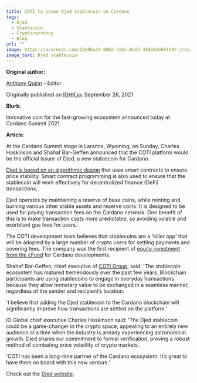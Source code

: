 ```yaml
---
title: COTI to issue Djed stablecoin on Cardano
tags:
  - Djed
  - Stablecoin
  - Cryptocurrency
  - Blog
url: ""
image: https://ucarecdn.com/23e9ba34-08b2-4abc-8ad5-458e82e65fe9/-/resize/800/-/format/webp/-/quality/best/-/progressive/yes/
image_text: Djed stablecoin
---
```


**Original author:**

[Anthony Quinn](https://iohk.io/en/team/anthony-quinn) - Editor

Originally published on [IOHK.io](https://iohk.io/en/blog/posts/2021/09/26/coti-to-issue-djed-stablecoin-on-cardano/): September 26, 2021

**Blurb**:

Innovative coin for the fast-growing ecosystem announced today at Cardano Summit 2021

**Article**:

At the Cardano Summit stage in Laramie, Wyoming, on Sunday, Charles Hoskinson and Shahaf Bar-Geffen announced that the COTI platform would be the official issuer of Djed, a new stablecoin for Cardano.

[Djed is based on an algorithmic design](https://deploy-preview-993--iohk-io.netlify.app/en/blog/posts/2021/08/18/djed-implementing-algorithmic-stablecoins-for-proven-price-stability/) that uses smart contracts to ensure price stability. Smart contract programming is also used to ensure that the stablecoin will work effectively for decentralized finance (DeFi) transactions. 

Djed operates by maintaining a reserve of base coins, while minting and burning various other stable assets and reserve coins. It is designed to be used for paying transaction fees on the Cardano network. One benefit of this is to make transaction costs more predictable, so avoiding volatile and exorbitant gas fees for users. 

The COTI development team believes that stablecoins are a 'killer app' that will be adopted by a large number of crypto users for settling payments and covering fees. The company was the first recipient of [equity investment from the cFund](https://iohk.io/en/blog/posts/2021/07/28/a-closer-look-at-the-cfund/) for Cardano developments. 

Shahaf Bar-Geffen, chief executive of [COTI Group](https://coti.io/), said: 'The stablecoin ecosystem has matured tremendously over the past few years. Blockchain participants are using stablecoins to engage in everyday transactions because they allow monetary value to be exchanged in a seamless manner, regardless of the sender and recipient’s location.

'I believe that adding the Djed stablecoin to the Cardano blockchain will significantly improve how transactions are settled on the platform.' 

IO Global chief executive Charles Hoskinson said: 'The Djed stablecoin could be a game-changer in the crypto space, appealing to an entirely new audience at a time when the industry is already experiencing astronomical growth. Djed shares our commitment to formal verification, proving a robust method of combating price volatility of crypto markets.

'COTI has been a long-time partner of the Cardano ecosystem. It’s great to have them on board with this new venture.'

Check out the [Djed website](https://djed.xyz/).
